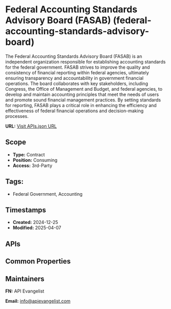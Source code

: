 # Federal Accounting Standards Advisory Board (FASAB) (federal-accounting-standards-advisory-board)
The Federal Accounting Standards Advisory Board (FASAB) is an independent organization responsible for establishing accounting standards for the federal government. FASAB strives to improve the quality and consistency of financial reporting within federal agencies, ultimately ensuring transparency and accountability in government financial operations. The board collaborates with key stakeholders, including Congress, the Office of Management and Budget, and federal agencies, to develop and maintain accounting principles that meet the needs of users and promote sound financial management practices. By setting standards for reporting, FASAB plays a critical role in enhancing the efficiency and effectiveness of federal financial operations and decision-making processes.

**URL:** [Visit APIs.json URL](https://example.com/apis/apis.yml)

## Scope

- **Type:** Contract 
- **Position:** Consuming 
- **Access:** 3rd-Party 

## Tags:

 - Federal Government, Accounting

## Timestamps

- **Created:** 2024-12-25 
- **Modified:** 2025-04-07 

## APIs


## Common Properties


## Maintainers

**FN:** API Evangelist

**Email:** info@apievangelist.com

